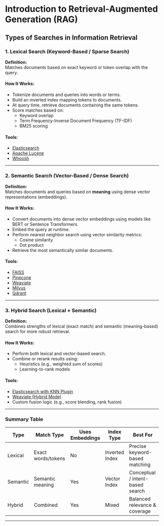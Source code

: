 # Introduction to Retrieval-Augmented Generation (RAG)

## Types of Searches in Information Retrieval

### 1. Lexical Search (Keyword-Based / Sparse Search)

**Definition:**  
Matches documents based on exact keyword or token overlap with the query.

#### How It Works:
- Tokenize documents and queries into words or terms.
- Build an inverted index mapping tokens to documents.
- At query time, retrieve documents containing the same tokens.
- Score matches based on:
  - Keyword overlap
  - Term Frequency-Inverse Document Frequency (TF-IDF)
  - BM25 scoring

#### Tools:
- [Elasticsearch](https://www.elastic.co/)
- [Apache Lucene](https://lucene.apache.org/)
- [Whoosh](https://whoosh.readthedocs.io/)

---

### 2. Semantic Search (Vector-Based / Dense Search)

**Definition:**  
Matches documents and queries based on **meaning** using dense vector representations (embeddings).

#### How It Works:
- Convert documents into dense vector embeddings using models like BERT or Sentence Transformers.
- Embed the query at runtime.
- Perform nearest neighbor search using vector similarity metrics:
  - Cosine similarity
  - Dot product
- Retrieve the most semantically similar documents.

#### Tools:
- [FAISS](https://github.com/facebookresearch/faiss)
- [Pinecone](https://www.pinecone.io/)
- [Weaviate](https://weaviate.io/)
- [Milvus](https://milvus.io/)
- [Qdrant](https://qdrant.tech/)

---

### 3. Hybrid Search (Lexical + Semantic)

**Definition:**  
Combines strengths of lexical (exact match) and semantic (meaning-based) search for more robust retrieval.

#### How It Works:
- Perform both lexical and vector-based search.
- Combine or rerank results using:
  - Heuristics (e.g., weighted sum of scores)
  - Learning-to-rank models

#### Tools:
- [Elasticsearch with KNN Plugin](https://www.elastic.co/blog/text-similarity-search-with-vectors-in-elasticsearch)
- [Weaviate (Hybrid Mode)](https://weaviate.io/developers/weaviate/hybrid-search)
- Custom fusion logic (e.g., score blending, rank fusion)

---

### Summary Table

| Type     | Match Type         | Uses Embeddings | Index Type      | Best For                          |
|----------|--------------------|-----------------|-----------------|----------------------------------|
| Lexical  | Exact words/tokens  | No              | Inverted Index  | Precise keyword-based matching   |
| Semantic | Semantic meaning    | Yes             | Vector Index    | Conceptual / intent-based search |
| Hybrid   | Combined           | Yes             | Mixed           | Balanced relevance & coverage    |

---

